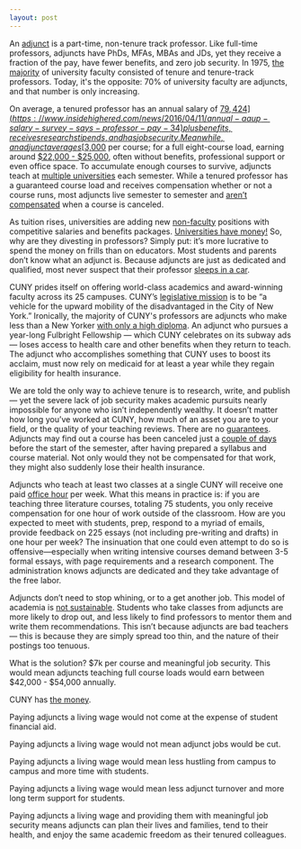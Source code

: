 ```yaml
---
layout: post
---
```

An [adjunct](http://cunyadjunctproject.org/files/2009/03/main-points-and-discussion-questions.pdf) is a part-time, non-tenure track professor. Like full-time professors, adjuncts have PhDs, MFAs, MBAs and JDs, yet they receive a fraction of the pay, have fewer benefits, and zero job security. In 1975, [the majority](https://www.aaup.org/sites/default/files/Faculty_Trends_0.pdf) of university faculty consisted of tenure and tenure-track professors. Today, it's the opposite: 70% of university faculty are adjuncts, and that number is only increasing.

On average, a tenured professor has an annual salary of [$79,424](https://www.insidehighered.com/news/2016/04/11/annual-aaup-salary-survey-says-professor-pay-34) plus benefits, receives research stipends, and has job security. Meanwhile, an adjunct averages [$3,000](https://www.insidehighered.com/news/2014/02/05/college-work-forces-grew-not-fast-enrollment) per course; for a full eight-course load, earning around [$22,000 - $25,000](https://www.npr.org/2013/09/22/224946206/adjunct-professor-dies-destitute-then-sparks-debate), often without benefits, professional support or even office space. To accumulate enough courses to survive, adjuncts teach at [multiple universities](https://www.insidehighered.com/advice/2015/05/11/essay-instructor-who-has-taught-adjunct-25-years) each semester. While a tenured professor has a guaranteed course load and receives compensation whether or not a course runs, most adjuncts live semester to semester and [aren’t compensated](http://www.academicworkforce.org/CAW_portrait_2012.pdf) when a course is canceled.

As tuition rises, universities are adding new [non-faculty](https://www.air.org/sites/default/files/downloads/report/DeltaCostAIR-Labor-Expensive-Higher-Education-Staffing-Brief-Feb2014.pdf) positions with competitive salaries and benefits packages. [Universities have money!](https://www.theatlantic.com/business/archive/2015/09/higher-education-college-adjunct-professor-salary/404461/) So, why are they divesting in professors? Simply put: it’s more lucrative to spend the money on frills than on educators. Most students and parents don’t know what an adjunct is. Because adjuncts are just as dedicated and qualified, most never suspect that their professor [sleeps in a car](https://www.theatlantic.com/business/archive/2015/09/higher-education-college-adjunct-professor-salary/404461/). 

CUNY prides itself on offering world-class academics and award-winning faculty across its 25 campuses.  CUNY’s [legislative mission](http://www2.cuny.edu/about/) is to be “a vehicle for the upward mobility of the disadvantaged in the City of New York.” Ironically, the majority of CUNY's professors are adjuncts who make less than a New Yorker [with only a high diploma](http://cunyadjunctproject.org/files/2009/10/equityweek.pdf). An adjunct who pursues a year-long Fulbright Fellowship — which CUNY celebrates on its subway ads — loses access to health care and other benefits when they return to teach. The adjunct who accomplishes something that CUNY uses to boost its acclaim, must now rely on medicaid for at least a year while they regain eligibility for health insurance.

We are told the only way to achieve tenure is to research, write, and publish — yet the severe lack of job security makes academic pursuits nearly impossible for anyone who isn’t independently wealthy. It doesn’t matter how long you’ve worked at CUNY, how much of an asset you are to your field, or the quality of your teaching reviews. There are no [guarantees](http://cunyadjunctproject.org/files/2009/10/equityweek.pdf). Adjuncts may find out a course has been canceled just a [couple of days](http://psc-cuny.org/adjuncts-stories-job-insecurity) before the start of the semester, after having prepared a syllabus and course material. Not only would they not be compensated for that work, they might also suddenly lose their health insurance.

Adjuncts who teach at least two classes at a single CUNY will receive one paid [office hour](http://cunyadjunctproject.org/teaching-resources/#anchors1) per week. What this means in practice is: if you are teaching three literature courses, totaling 75 students, you only receive compensation for one hour of work outside of the classroom. How are you expected to meet with students, prep, respond to a myriad of emails, provide feedback on 225 essays (not including pre-writing and drafts) in one hour per week? The insinuation that one could even attempt to do so is offensive—especially when writing intensive courses demand between 3-5 formal essays, with page requirements and a research component. The administration knows adjuncts are dedicated and they take advantage of the free labor. 

Adjuncts don’t need to stop whining, or to a get another job. This model of academia is [not sustainable](https://www.forbes.com/sites/noodleeducation/2015/05/28/more-than-half-of-college-faculty-are-adjuncts-should-you-care/#5aef34061600). Students who take classes from adjuncts are more likely to drop out, and less likely to find professors to mentor them and write them recommendations. This isn’t because adjuncts are bad teachers — this is because they are simply spread too thin, and the nature of their postings too tenuous. 

What is the solution? $7k per course and meaningful job security. This would mean adjuncts teaching full course loads would earn between $42,000 - $54,000 annually.

CUNY has [the money](https://www.nytimes.com/2017/02/21/nyregion/city-college-of-new-york-president-investigation.html?_r=0). 

Paying adjuncts a living wage would not come at the expense of student financial aid.

Paying adjuncts a living wage would not mean adjunct jobs would be cut.

Paying adjuncts a living wage would mean less hustling from campus to campus and more time with students.

Paying adjuncts a living wage would mean less adjunct turnover and more long term support for students.

Paying adjuncts a living wage and providing them with meaningful job security means adjuncts can plan their lives and families, tend to their health, and enjoy the same academic freedom as their tenured colleagues. 



